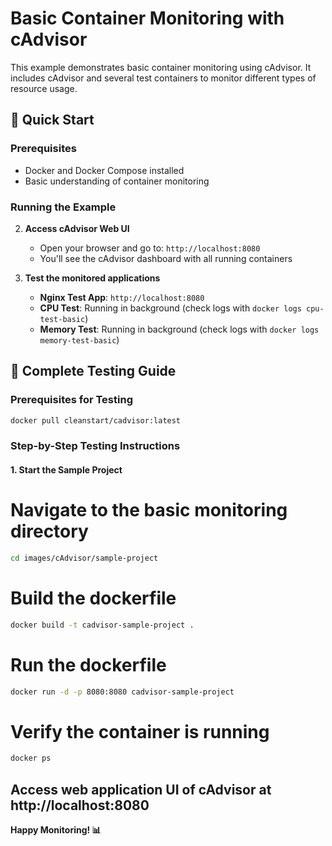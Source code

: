# Basic Container Monitoring with cAdvisor

This example demonstrates basic container monitoring using cAdvisor. It includes cAdvisor and several test containers to monitor different types of resource usage.

## 🚀 Quick Start

### Prerequisites
- Docker and Docker Compose installed
- Basic understanding of container monitoring

### Running the Example

2. **Access cAdvisor Web UI**
   - Open your browser and go to: `http://localhost:8080`
   - You'll see the cAdvisor dashboard with all running containers

3. **Test the monitored applications**
   - **Nginx Test App**: `http://localhost:8080`
   - **CPU Test**: Running in background (check logs with `docker logs cpu-test-basic`)
   - **Memory Test**: Running in background (check logs with `docker logs memory-test-basic`)

## 🧪 Complete Testing Guide

### Prerequisites for Testing
```bash
docker pull cleanstart/cadvisor:latest
```

### Step-by-Step Testing Instructions

#### 1. Start the Sample Project
# Navigate to the basic monitoring directory
```bash
cd images/cAdvisor/sample-project
```

# Build the dockerfile
```bash
docker build -t cadvisor-sample-project .   
```
# Run the dockerfile
```bash
docker run -d -p 8080:8080 cadvisor-sample-project
```
# Verify the container is running
```bash
docker ps
```
Access web application UI of cAdvisor at http://localhost:8080
---

**Happy Monitoring! 📊**
